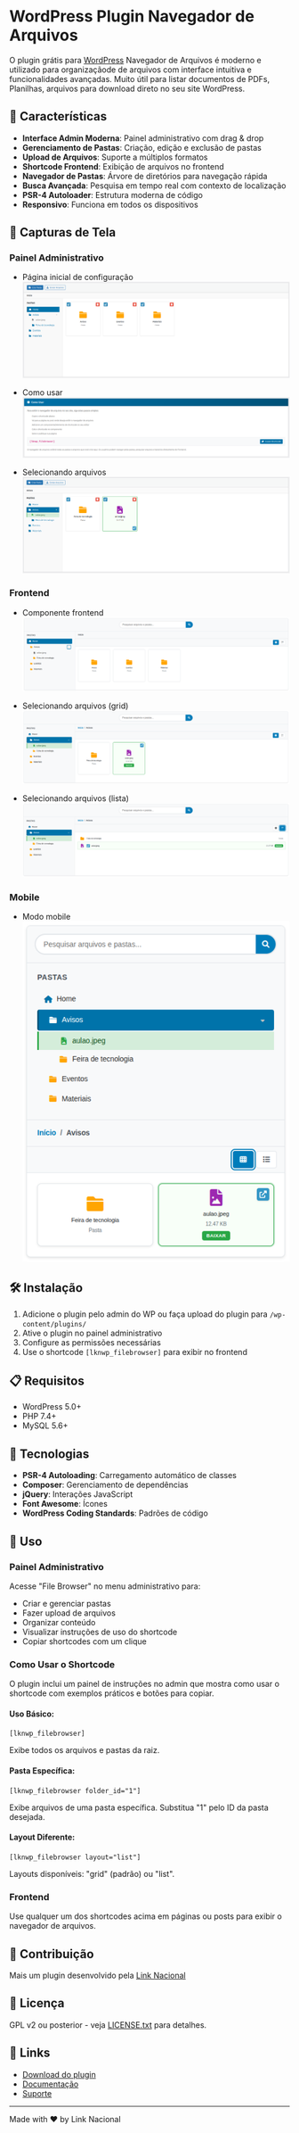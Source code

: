 # WordPress Plugin Navegador de Arquivos

O plugin grátis para [WordPress](https://www.linknacional.com.br/wordpress/) Navegador de Arquivos é moderno e utilizado para organizaçãode de arquivos com interface intuitiva e funcionalidades avançadas. Muito útil para listar documentos de PDFs, Planilhas, arquivos para download direto no seu site WordPress.

## 🚀 Características

- **Interface Admin Moderna**: Painel administrativo com drag & drop
- **Gerenciamento de Pastas**: Criação, edição e exclusão de pastas
- **Upload de Arquivos**: Suporte a múltiplos formatos
- **Shortcode Frontend**: Exibição de arquivos no frontend
- **Navegador de Pastas**: Árvore de diretórios para navegação rápida
- **Busca Avançada**: Pesquisa em tempo real com contexto de localização
- **PSR-4 Autoloader**: Estrutura moderna de código
- **Responsivo**: Funciona em todos os dispositivos

## 📸 Capturas de Tela

### Painel Administrativo

- Página inicial de configuração  
  ![Página inicial de configuração](includes/assets/screenshots/pagina-inicial-de-configuração.png)

- Como usar  
  ![Como usar](includes/assets/screenshots/como-usar.png)

- Selecionando arquivos  
  ![Selecionando arquivos](includes/assets/screenshots/selecionando-arquivos.png)

### Frontend

- Componente frontend  
  ![Componente frontend](includes/assets/screenshots/componenete-frontend.png)

- Selecionando arquivos (grid)  
  ![Selecionando arquivos frontend](includes/assets/screenshots/selecionando-arquivos-frontend.png)
  
- Selecionando arquivos (lista)  
  ![Selecionando arquivos modo lista frontend](includes/assets/screenshots/selecionando-arquivos-modo-lista-frontend.png)

### Mobile
- Modo mobile  
  ![Modo mobile](includes/assets/screenshots/modo-mobile.png)

## 🛠️ Instalação

1. Adicione o plugin pelo admin do WP ou faça upload do plugin para `/wp-content/plugins/`
2. Ative o plugin no painel administrativo
3. Configure as permissões necessárias
4. Use o shortcode `[lknwp_filebrowser]` para exibir no frontend

## 📋 Requisitos

- WordPress 5.0+
- PHP 7.4+
- MySQL 5.6+

## 🔧 Tecnologias

- **PSR-4 Autoloading**: Carregamento automático de classes
- **Composer**: Gerenciamento de dependências
- **jQuery**: Interações JavaScript
- **Font Awesome**: Ícones
- **WordPress Coding Standards**: Padrões de código

## 📝 Uso

### Painel Administrativo
Acesse "File Browser" no menu administrativo para:
- Criar e gerenciar pastas
- Fazer upload de arquivos
- Organizar conteúdo
- Visualizar instruções de uso do shortcode
- Copiar shortcodes com um clique

### Como Usar o Shortcode

O plugin inclui um painel de instruções no admin que mostra como usar o shortcode com exemplos práticos e botões para copiar.

#### Uso Básico:
```
[lknwp_filebrowser]
```
Exibe todos os arquivos e pastas da raiz.

#### Pasta Específica:
```
[lknwp_filebrowser folder_id="1"]
```
Exibe arquivos de uma pasta específica. Substitua "1" pelo ID da pasta desejada.

#### Layout Diferente:
```
[lknwp_filebrowser layout="list"]
```
Layouts disponíveis: "grid" (padrão) ou "list".

### Frontend
Use qualquer um dos shortcodes acima em páginas ou posts para exibir o navegador de arquivos.

## 🤝 Contribuição

Mais um plugin desenvolvido pela [Link Nacional](https://www.linknacional.com.br/)

## 📄 Licença

GPL v2 ou posterior - veja [LICENSE.txt](LICENSE.txt) para detalhes.

## 🔗 Links

- [Download do plugin](https://github.com/LinkNacional/lknwp-filebrowser/releases/)
- [Documentação](https://www.linknacional.com.br/wordpress/plugins/)
- [Suporte](https://www.linknacional.com.br/wordpress/suporte/)

---

Made with ❤️ by Link Nacional
